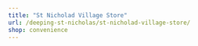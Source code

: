 ```yaml
---
title: "St Nicholad Village Store"
url: /deeping-st-nicholas/st-nicholad-village-store/
shop: convenience
---
```

